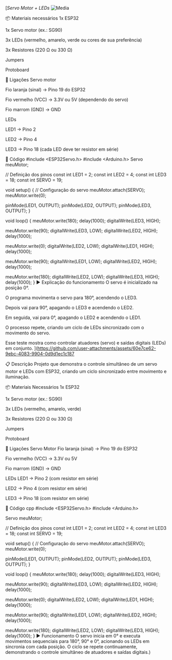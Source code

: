 [*Servo Motor + LEDs*
![Media](https://github.com/user-attachments/assets/60e7ce62-9ebc-4083-9904-0d9d1ec1c187)

📦 Materiais necessários
1x ESP32

1x Servo motor (ex.: SG90)

3x LEDs (vermelho, amarelo, verde ou cores de sua preferência)

3x Resistores (220 Ω ou 330 Ω)

Jumpers

Protoboard

🔌 Ligações
Servo motor

Fio laranja (sinal) → Pino 19 do ESP32

Fio vermelho (VCC) → 3.3V ou 5V (dependendo do servo)

Fio marrom (GND) → GND

LEDs

LED1 → Pino 2

LED2 → Pino 4

LED3 → Pino 18
(cada LED deve ter resistor em série)

📜 Código
#include <ESP32Servo.h>
#include <Arduino.h>
Servo meuMotor;

// Definição dos pinos
const int LED1 = 2;
const int LED2 = 4;
const int LED3 = 18;
const int SERVO = 19;

void setup()
{
  // Configuração do servo
  meuMotor.attach(SERVO);
  meuMotor.write(0);

  pinMode(LED1, OUTPUT);
  pinMode(LED2, OUTPUT);
  pinMode(LED3, OUTPUT);
}

void loop()
{
  meuMotor.write(180);
  delay(1000);
  digitalWrite(LED3, HIGH);

  meuMotor.write(90);
  digitalWrite(LED3, LOW);
  digitalWrite(LED2, HIGH);
  delay(1000);

  meuMotor.write(0);
  digitalWrite(LED2, LOW);
  digitalWrite(LED1, HIGH);
  delay(1000);

  meuMotor.write(90);
  digitalWrite(LED1, LOW);
  digitalWrite(LED2, HIGH);
  delay(1000);

  meuMotor.write(180);
  digitalWrite(LED2, LOW);
  digitalWrite(LED3, HIGH);
  delay(1000);
}
▶️ Explicação do funcionamento
O servo é inicializado na posição 0°.

O programa movimenta o servo para 180°, acendendo o LED3.

Depois vai para 90°, apagando o LED3 e acendendo o LED2.

Em seguida, vai para 0°, apagando o LED2 e acendendo o LED1.

O processo repete, criando um ciclo de LEDs sincronizado com o movimento do servo.

Esse teste mostra como controlar atuadores (servo) e saídas digitais (LEDs) em conjunto.
](https://github.com/user-attachments/assets/60e7ce62-9ebc-4083-9904-0d9d1ec1c187

📋 Descrição
Projeto que demonstra o controle simultâneo de um servo motor e LEDs com ESP32, criando um ciclo sincronizado entre movimento e iluminação.

📦 Materiais Necessários
1x ESP32

1x Servo motor (ex.: SG90)

3x LEDs (vermelho, amarelo, verde)

3x Resistores (220 Ω ou 330 Ω)

Jumpers

Protoboard

🔌 Ligações
Servo Motor
Fio laranja (sinal) → Pino 19 do ESP32

Fio vermelho (VCC) → 3.3V ou 5V

Fio marrom (GND) → GND

LEDs
LED1 → Pino 2 (com resistor em série)

LED2 → Pino 4 (com resistor em série)

LED3 → Pino 18 (com resistor em série)

📜 Código
cpp
#include <ESP32Servo.h>
#include <Arduino.h>

Servo meuMotor;

// Definição dos pinos
const int LED1 = 2;
const int LED2 = 4;
const int LED3 = 18;
const int SERVO = 19;

void setup() {
  // Configuração do servo
  meuMotor.attach(SERVO);
  meuMotor.write(0);

  pinMode(LED1, OUTPUT);
  pinMode(LED2, OUTPUT);
  pinMode(LED3, OUTPUT);
}

void loop() {
  meuMotor.write(180);
  delay(1000);
  digitalWrite(LED3, HIGH);

  meuMotor.write(90);
  digitalWrite(LED3, LOW);
  digitalWrite(LED2, HIGH);
  delay(1000);

  meuMotor.write(0);
  digitalWrite(LED2, LOW);
  digitalWrite(LED1, HIGH);
  delay(1000);

  meuMotor.write(90);
  digitalWrite(LED1, LOW);
  digitalWrite(LED2, HIGH);
  delay(1000);

  meuMotor.write(180);
  digitalWrite(LED2, LOW);
  digitalWrite(LED3, HIGH);
  delay(1000);
}
▶️ Funcionamento
O servo inicia em 0° e executa movimentos sequenciais para 180°, 90° e 0°, acionando os LEDs em sincronia com cada posição. O ciclo se repete continuamente, demonstrando o controle simultâneo de atuadores e saídas digitais.)
